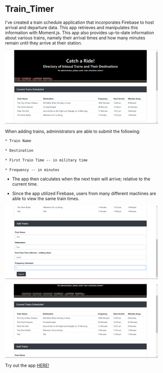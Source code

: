 # Train_Timer
I've created a train schedule application that incorporates Firebase to host arrival and departure data. This app retrieves and manipulates this information with Moment.js. This app also provides up-to-date information about various trains, namely their arrival times and how many minutes remain until they arrive at their station.

![Train Timer Initial Shot](assets/images/Initial-screenshot.png)

When adding trains, administrators are able to submit the following:
    
    * Train Name
    
    * Destination 
    
    * First Train Time -- in military time
    
    * Frequency -- in minutes
  
  * The app then calculates when the next train will arrive; relative to the current time.
  
  * Since the app utilized Firebase, users from many different machines are able to view the same train times.

![Train Timer Initial Shot](assets/images/Add-Train-screenshot.png)

![Train Timer Initial Shot](assets/images/Added-train-screenshot.png)

Try out the app [HERE!](https://bdelong.github.io/Train_Timer/)